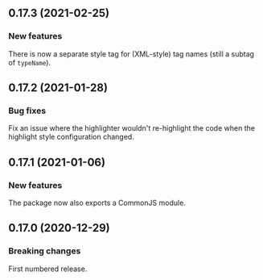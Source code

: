 ## 0.17.3 (2021-02-25)

### New features

There is now a separate style tag for (XML-style) tag names (still a subtag of `typeName`).

## 0.17.2 (2021-01-28)

### Bug fixes

Fix an issue where the highlighter wouldn't re-highlight the code when the highlight style configuration changed.

## 0.17.1 (2021-01-06)

### New features

The package now also exports a CommonJS module.

## 0.17.0 (2020-12-29)

### Breaking changes

First numbered release.

